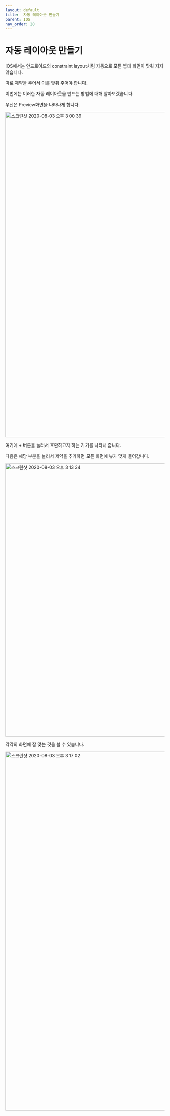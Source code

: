 ```yaml
---
layout: default
title:  자동 레이아웃 만들기
parent: IOS
nav_order: 20
---
```


# 자동 레이아웃 만들기

IOS에서는 안드로이드의 constraint layout처럼 자동으로 모든 앱에 화면이 맞춰 지지 않습니다.

따로 제약을 주어서 이를 맞춰 주어야 합니다.

이번에는 이러한 자동 레이아웃을 만드는 방법에 대해 알아보겠습니다.

우선은 Preview화면을 나타나게 합니다.

<img width="1025" alt="스크린샷 2020-08-03 오후 3 00 39" src="https://user-images.githubusercontent.com/16849874/89151786-b0708500-d59c-11ea-9cf5-ff86d2874a55.png">

여기에 + 버튼을 눌러서 호환하고자 하는 기기를 나타내 줍니다.

다음은 해당 부분을 눌러서 제약을 추가하면 모든 화면에 뷰가 맞게 들어갑니다.

<img width="860" alt="스크린샷 2020-08-03 오후 3 13 34" src="https://user-images.githubusercontent.com/16849874/89344446-dc951e80-d6e0-11ea-8648-9e6ba4210e44.png">

각각의 화면에 잘 맞는 것을 볼 수 있습니다.

<img width="1131" alt="스크린샷 2020-08-03 오후 3 17 02" src="https://user-images.githubusercontent.com/16849874/89344663-2f6ed600-d6e1-11ea-977e-757edfe493bc.png">